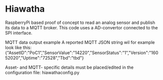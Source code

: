# Hiawatha
RaspberryPi based proof of concept to read an analog sensor and publish its data to a MQTT broker.
This code uses a AD-convertor connected to the SPI interface.

MQTT data output example
A reported MQTT JSON string wil for example look like this:
{"AssetID":"PoC1","SensorValue":"14220","SensorStatus":"1","Version":"16052020","Uptime":"72528","Tbd":"tbd"}

Asset- and MQTT- specific details must be placed/edited in the configuration file: hiawathaconfig.py
